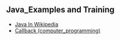 ## Java_Examples and Training
- <a href="https://en.wikipedia.org/wiki/Java_(programming_language)"> Java In Wikipedia </a>
- <a href="https://en.wikipedia.org/wiki/Callback_(computer_programming)"> Callback (computer_programming) </a>